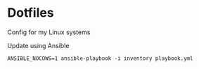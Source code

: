 # Dotfiles
Config for my Linux systems

Update using Ansible
```
ANSIBLE_NOCOWS=1 ansible-playbook -i inventory playbook.yml
```
